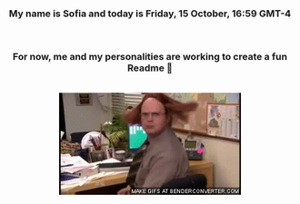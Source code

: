 


<div align="center">
<h3 >My name is Sofia and today is Friday, 15 October, 16:59 GMT-4</h3><br>
<h3 >For now, me and my personalities are working to create a fun Readme 👋
</h3><br>
<img src='img/dwight.gif' alt='working...'/>
</div>
